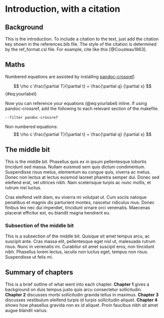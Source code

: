 # Introduction, with a citation

## Background

This is the introduction. To include a citation to the text, just add the citation key shown in the references.bib file. The style of the citation is determined by the ref_format.csl file. For example, cite like this [@Cousteau1963].

<!-- 
To include a reference, add the citation key shown in the references.bib file.
-->

## Maths

Numbered equations are assisted by installing [pandoc-crossref](https://github.com/lierdakil/pandoc-crossref):

$$ \rho c \frac{\partial T}{\partial t} =  \frac{\partial q} {\partial x} $$ {#eq:yourlabel}

Now you can reference your equations (@eq:yourlabel) inline. If using pandoc-crossref, add the following to each relevant section of the makefile. 

```--filter pandoc-crossref``` 

Non numbered equations:
$$ \rho c \frac{\partial T}{\partial t} =  \frac{\partial q} {\partial x} $$

## The middle bit

This is the middle bit. Phasellus quis ex in ipsum pellentesque lobortis tincidunt sed massa. Nullam euismod sem quis dictum condimentum. Suspendisse risus metus, elementum eu congue quis, viverra ac metus. Donec non lectus at lectus euismod laoreet pharetra semper dui. Donec sed eleifend erat, vel ultrices nibh. Nam scelerisque turpis ac nunc mollis, et rutrum nisl luctus.

Cras eleifend velit diam, eu viverra mi volutpat ut. Cum sociis natoque penatibus et magnis dis parturient montes, nascetur ridiculus mus. Donec finibus leo nec dui imperdiet, tincidunt ornare orci venenatis. Maecenas placerat efficitur est, eu blandit magna hendrerit eu.

### Subsection of the middle bit

This is a subsection of the middle bit. Quisque sit amet tempus arcu, ac suscipit ante. Cras massa elit, pellentesque eget nisl ut, malesuada rutrum risus. Nunc in venenatis mi. Curabitur sit amet suscipit eros, non tincidunt nibh. Phasellus lorem lectus, iaculis non luctus eget, tempus non risus. Suspendisse ut felis mi.

## Summary of chapters

<!-- 
For italic, add one * on either side of the text
For bold, add two * on either side of the text
For bold and italic, add _** on either side of the text
-->

This is a brief outline of what went into each chapter. **Chapter 1** gives a background on duis tempus justo quis arcu consectetur sollicitudin.  **Chapter 2** discusses morbi sollicitudin gravida tellus in maximus.  **Chapter 3** discusses vestibulum eleifend turpis id turpis sollicitudin aliquet.  **Chapter 4** shows how phasellus gravida non ex id aliquet. Proin faucibus nibh sit amet augue blandit varius.


